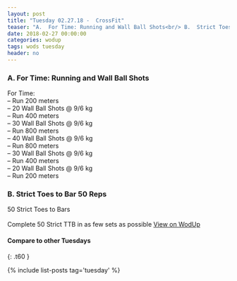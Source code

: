 ```yaml
---
layout: post
title: "Tuesday 02.27.18 -  CrossFit"
teaser: "A.  For Time: Running and Wall Ball Shots<br/> B.  Strict Toes to Bar 50 Reps"
date: 2018-02-27 00:00:00
categories: wodup
tags: wods tuesday
header: no
---
```



<h3>A.  For Time: Running and Wall Ball Shots</h3>
For Time:<br/>– Run 200 meters<br/>– 20 Wall Ball Shots @ 9/6 kg<br/>– Run 400 meters<br/>– 30 Wall Ball Shots @ 9/6 kg<br/>– Run 800 meters<br/>– 40 Wall Ball Shots @ 9/6 kg<br/>– Run 800 meters<br/>– 30 Wall Ball Shots @ 9/6 kg<br/>– Run 400 meters<br/>– 20 Wall Ball Shots @ 9/6 kg<br/>– Run 200 meters<br/>
<h3>B.  Strict Toes to Bar 50 Reps</h3>
50 Strict Toes to Bars<br/><br/>Complete 50 Strict TTB in as few sets as possible
<a href="https://www.wodup.com/gyms/asphodel/wods/4572" target="blank">View on WodUp</a>


#### Compare to other Tuesdays
{: .t60 }

{% include list-posts tag='tuesday' %}